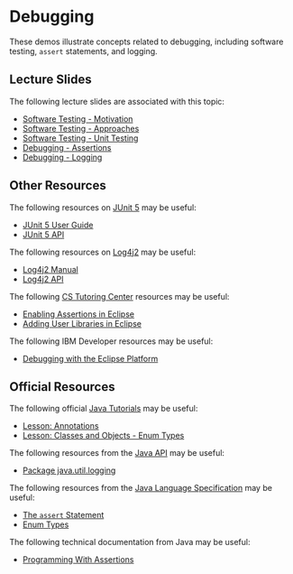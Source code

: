 Debugging
=================================================

These demos illustrate concepts related to debugging, including software testing, `assert` statements, and logging.

## Lecture Slides ##

The following lecture slides are associated with this topic:

- [Software Testing - Motivation](https://drive.google.com/open?id=0BxYofk0iB_upN09pQTBXbmxveGM)
- [Software Testing - Approaches](https://drive.google.com/open?id=0BxYofk0iB_upQnNKQnRBU1dlbk0)
- [Software Testing - Unit Testing](https://drive.google.com/open?id=0BxYofk0iB_upNlZlU1FVTzYtWnc)
- [Debugging - Assertions](https://drive.google.com/open?id=0BxYofk0iB_upbWRtbVd6bVVRZ0k)
- [Debugging - Logging](https://drive.google.com/open?id=0BxYofk0iB_upZnc3LTYyOHlsbmM)

## Other Resources ##

The following resources on [JUnit 5](https://junit.org/junit5/) may be useful:

- [JUnit 5 User Guide](https://junit.org/junit5/docs/current/user-guide/)
- [JUnit 5 API](https://junit.org/junit5/docs/current/api/index.html?overview-summary.html)

The following resources on [Log4j2](https://logging.apache.org/log4j/2.x/) may be useful:

- [Log4j2 Manual](https://logging.apache.org/log4j/2.x/manual/api.html)
- [Log4j2 API](https://logging.apache.org/log4j/2.x/log4j-api/apidocs/index.html) 

The following [CS Tutoring Center](http://tutoringcenter.cs.usfca.edu/resources/) resources may be useful:

- [Enabling Assertions in Eclipse](http://tutoringcenter.cs.usfca.edu/resources/enabling-assertions-in-eclipse.html)
- [Adding User Libraries in Eclipse](http://tutoringcenter.cs.usfca.edu/resources/adding-user-libraries-in-eclipse.html)

The following IBM Developer resources may be useful:

- [Debugging with the Eclipse Platform](https://www.ibm.com/developerworks/library/os-ecbug/)

## Official Resources ##

The following official [Java Tutorials](http://docs.oracle.com/javase/tutorial/index.html) may be useful:

- [Lesson: Annotations](https://docs.oracle.com/javase/tutorial/java/annotations/index.html)
- [Lesson: Classes and Objects - Enum Types](https://docs.oracle.com/javase/tutorial/java/javaOO/enum.html)

The following resources from the [Java API](http://docs.oracle.com/javase/10/docs/api/) may be useful:

- [Package java.util.logging](https://docs.oracle.com/javase/10/docs/api/java/util/logging/package-summary.html)

The following resources from the [Java Language Specification](https://docs.oracle.com/javase/specs/jls/se10/html/index.html) may be useful:

- [The `assert` Statement](https://docs.oracle.com/javase/specs/jls/se10/html/jls-14.html#jls-14.10)
- [Enum Types](https://docs.oracle.com/javase/specs/jls/se10/html/jls-8.html#jls-8.9)

The following technical documentation from Java may be useful:

- [Programming With Assertions](http://docs.oracle.com/javase/8/docs/technotes/guides/language/assert.html)
